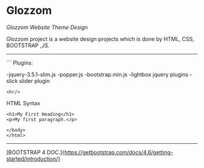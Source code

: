 # Glozzom


<feat> *Glozzom Website Theme Design*
  
 Glozzom project is a website design projects which is done by HTML, CSS, BOOTSTRAP ,JS.
 
  <hr/>
 ```
  Plugins:
  
  -jquery-3.5.1-slim.js
  -popper.js
  -bootstrap.min.js
  -lightbox jquery plugins 
  -slick slider plugin
  
  ```
  <hr/>
  
  ```
  HTML Syntax
     <!DOCTYPE html>
    <html>
    <head>
    <title>Page Title</title>
    </head>
    <body>

    <h1>My First Heading</h1>
    <p>My first paragraph.</p>

    </body>
    </html>
  
 <hr/>
  
[BOOTSTRAP 4 DOC.]{https://getbootstrap.com/docs/4.6/getting-started/introduction/}
```
